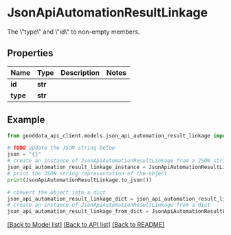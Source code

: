 # JsonApiAutomationResultLinkage

The \\\"type\\\" and \\\"id\\\" to non-empty members.

## Properties

Name | Type | Description | Notes
------------ | ------------- | ------------- | -------------
**id** | **str** |  | 
**type** | **str** |  | 

## Example

```python
from gooddata_api_client.models.json_api_automation_result_linkage import JsonApiAutomationResultLinkage

# TODO update the JSON string below
json = "{}"
# create an instance of JsonApiAutomationResultLinkage from a JSON string
json_api_automation_result_linkage_instance = JsonApiAutomationResultLinkage.from_json(json)
# print the JSON string representation of the object
print(JsonApiAutomationResultLinkage.to_json())

# convert the object into a dict
json_api_automation_result_linkage_dict = json_api_automation_result_linkage_instance.to_dict()
# create an instance of JsonApiAutomationResultLinkage from a dict
json_api_automation_result_linkage_from_dict = JsonApiAutomationResultLinkage.from_dict(json_api_automation_result_linkage_dict)
```
[[Back to Model list]](../README.md#documentation-for-models) [[Back to API list]](../README.md#documentation-for-api-endpoints) [[Back to README]](../README.md)


